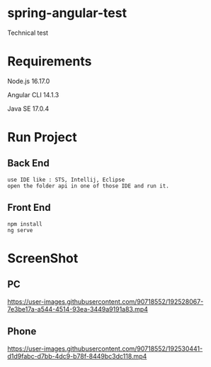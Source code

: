 # spring-angular-test
  Technical test

# Requirements
  Node.js 16.17.0
  
  Angular CLI 14.1.3
  
  Java SE 17.0.4
  
# Run Project
  ## Back End
  
    use IDE like : STS, Intellij, Eclipse
    open the folder api in one of those IDE and run it.
    
  ## Front End
    npm install
    ng serve
    
# ScreenShot

## PC

https://user-images.githubusercontent.com/90718552/192528067-7e3be17a-a544-4514-93ea-3449a9191a83.mp4

## Phone

https://user-images.githubusercontent.com/90718552/192530441-d1d9fabc-d7bb-4dc9-b78f-8449bc3dc118.mp4

